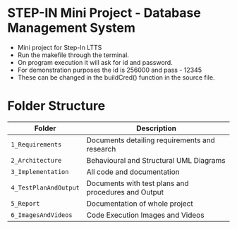 
# STEP-IN Mini Project - Database Management System





* Mini project for Step-In LTTS
* Run the makefile through the terminal.
* On program execution it will ask for id and password. 
* For demonstration purposes the id is 256000 and pass - 12345
* These can be changed in the buildCred() function in the source file.

# Folder Structure

|Folder|Description|
|---|---|
|`1_Requirements`| Documents detailing requirements and research |
|`2_Architecture`|Behavioural and Structural UML Diagrams|
|`3_Implementation`|All code and documentation|
|`4_TestPlanAndOutput`|Documents with test plans and procedures and Output|
|`5_Report`|Documentation of whole project|
|`6_ImagesAndVideos`|Code Execution Images and Videos|


